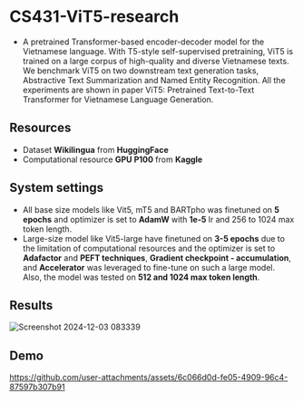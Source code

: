 # CS431-ViT5-research
- A pretrained Transformer-based encoder-decoder model for the Vietnamese language. With T5-style self-supervised pretraining, ViT5 is trained on a large corpus of high-quality and diverse Vietnamese texts. We benchmark ViT5 on two downstream text generation tasks, Abstractive Text Summarization and Named Entity Recognition. All the experiments are shown in paper ViT5: Pretrained Text-to-Text Transformer for Vietnamese Language Generation.

## Resources
- Dataset **Wikilingua** from **HuggingFace**
- Computational resource **GPU P100** from **Kaggle**
## System settings
- All base size models like Vit5, mT5 and BARTpho was finetuned on **5 epochs** and optimizer is set to **AdamW** with **1e-5** lr and 256 to 1024 max token length.
- Large-size model like Vit5-large have finetuned on **3-5 epochs** due to the limitation of computational resources and the optimizer is set to **Adafactor** and **PEFT techniques**, **Gradient checkpoint - accumulation**, and **Accelerator** was leveraged to fine-tune on such a large model. Also, the model was tested on **512 and 1024 max token length**.
## Results
![Screenshot 2024-12-03 083339](https://github.com/user-attachments/assets/2a8e1cc9-4d9c-4da6-92f7-f5235f222b49)
## Demo
https://github.com/user-attachments/assets/6c066d0d-fe05-4909-96c4-87597b307b91

